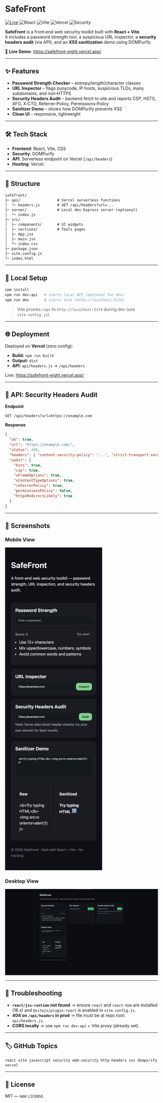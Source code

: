 # SafeFront

[![Live](https://img.shields.io/badge/demo-online-green.svg)](https://safefront-eight.vercel.app/)
![React](https://img.shields.io/badge/React-18.x-61DAFB?logo=react&logoColor=white)
![Vite](https://img.shields.io/badge/Vite-5.x-646CFF?logo=vite&logoColor=white)
![Vercel](https://img.shields.io/badge/Hosted%20on-Vercel-black?logo=vercel)
![Security](https://img.shields.io/badge/Focus-Web%20Security-orange)

**SafeFront** is a front‑end web security toolkit built with **React + Vite**.  
It includes a password strength tool, a suspicious URL inspector, a **security headers audit** (via API), and an **XSS sanitization** demo using DOMPurify.

🔗 **Live Demo**: https://safefront-eight.vercel.app/

---

## ✨ Features
- **Password Strength Checker** – entropy/length/character classes
- **URL Inspector** – flags punycode, IP hosts, suspicious TLDs, many subdomains, and non‑HTTPS
- **Security Headers Audit** – backend fetch to site and reports CSP, HSTS, XFO, X‑CTO, Referrer‑Policy, Permissions‑Policy
- **Sanitizer Demo** – shows how DOMPurify prevents XSS
- **Clean UI** – responsive, lightweight

---

## 🛠 Tech Stack
- **Frontend**: React, Vite, CSS
- **Security**: DOMPurify
- **API**: Serverless endpoint on Vercel (`/api/headers`)
- **Hosting**: Vercel

---

## 📂 Structure
```
safefront/
├─ api/                 # Vercel serverless functions
│  └─ headers.js        # GET /api/headers?url=...
├─ server/              # Local dev Express server (optional)
│  └─ index.js
├─ src/
│  ├─ components/       # UI widgets
│  ├─ sections/         # Tools pages
│  ├─ App.jsx
│  ├─ main.jsx
│  └─ index.css
├─ package.json
├─ vite.config.js
└─ index.html
```

---

## 🔧 Local Setup
```bash
npm install
npm run dev:api   # starts local API (optional for dev)
npm run dev       # starts Vite (http://localhost:5173)
```

> Vite proxies `/api` to `http://localhost:5174` during dev (see `vite.config.js`).

---

## 🌐 Deployment
Deployed on **Vercel** (zero config):
- **Build:** `npm run build`
- **Output:** `dist`
- **API:** `api/headers.js` → `/api/headers`

Live: https://safefront-eight.vercel.app/

---

## 🔎 API: Security Headers Audit
**Endpoint**
```
GET /api/headers?url=https://example.com
```

**Response**
```json
{
  "ok": true,
  "url": "https://example.com/",
  "status": 200,
  "headers": { "content-security-policy": "...", "strict-transport-security": "..." },
  "audit": {
    "hsts": true,
    "csp": true,
    "xFrameOptions": true,
    "xContentTypeOptions": true,
    "referrerPolicy": true,
    "permissionsPolicy": false,
    "httpsRedirectLikely": true
  }
}
```

---

## 📸 Screenshots
### Mobile View
<img src="public/screenshot-mobile.png" alt="SafeFront - Mobile" width="320"/>

### Desktop View
<img src="public/screenshot-desktop.png" alt="SafeFront - Desktop" width="720"/>

---

## 🧪 Troubleshooting
- **`react/jsx-runtime` not found** → ensure `react` and `react-dom` are installed (18.x) and `@vitejs/plugin-react` is enabled in `vite.config.js`.
- **404 on `/api/headers` in prod** → file must be at repo root: `api/headers.js`.
- **CORS locally** → use `npm run dev:api` + Vite proxy (already set).

---

## 🏷 GitHub Topics
```
react vite javascript security web-security http-headers xss dompurify vercel
```

---

## 📄 License
MIT — see `LICENSE`.